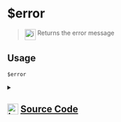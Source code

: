 # $error
> <img align="top" src="https://upload.wikimedia.org/wikipedia/commons/thumb/e/e4/Infobox_info_icon.svg/160px-Infobox_info_icon.svg.png?20150409153300" alt="image" width="25" height="auto"> Returns the error message
## Usage
```
$error
```
<details>
<summary>
    
## <img align="top" src="https://cdn4.iconfinder.com/data/icons/iconsimple-logotypes/512/github-512.png" alt="image" width="25" height="auto">  [Source Code](https://github.com/tryforge/ForgeScript-V2/blob/main/src/native/error.ts)
    
</summary>
    
```ts
import { NativeFunction, Return } from "../structures"

export default new NativeFunction({
    name: "$error",
    version: "1.0.0",
    description: "Returns the error message",
    unwrap: false,
    execute(ctx) {
        return Return.success(ctx.runtime.extras)
    },
})
```
    
</details>